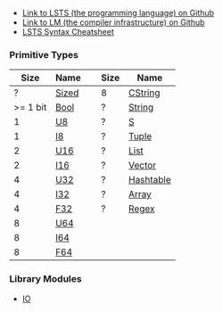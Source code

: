 <link rel="stylesheet" type="text/css" href="styles.css">

* [Link to LSTS (the programming language) on Github](https://github.com/andrew-johnson-4/LSTS?tab=readme-ov-file#much-like-c)
* [Link to LM (the compiler infrastructure) on Github](https://github.com/andrew-johnson-4/lambda-mountain#lambda-mountain)
* [LSTS Syntax Cheatsheet](https://andrew-johnson-4.github.io/lsts-language-reference/lsts-syntax)

### Primitive Types
  
| Size     | Name                                                                          |        | Size   | Name |
| -------- | ----------------------------------------------------------------------------- | ------ | ------ | ---- |
| ?        | [Sized](https://andrew-johnson-4.github.io/lsts-language-reference/lib-sized) | &nbsp; | 8      | [CString](https://andrew-johnson-4.github.io/lsts-language-reference/lib-cstring) |
| >= 1 bit | [Bool](https://andrew-johnson-4.github.io/lsts-language-reference/lib-bool)   | &nbsp; | ?      | [String](https://andrew-johnson-4.github.io/lsts-language-reference/lib-string) |
| 1        | [U8](https://andrew-johnson-4.github.io/lsts-language-reference/lib-u8)       | &nbsp; | ?      | [S](https://andrew-johnson-4.github.io/lsts-language-reference/lib-s-expression) |
| 1        | [I8](https://andrew-johnson-4.github.io/lsts-language-reference/lib-i8)       | &nbsp; | ?      | [Tuple](https://andrew-johnson-4.github.io/lsts-language-reference/lib-tuple) |
| 2        | [U16](https://andrew-johnson-4.github.io/lsts-language-reference/lib-u16)     | &nbsp; | ?      | [List](https://andrew-johnson-4.github.io/lsts-language-reference/lib-list) |
| 2        | [I16](https://andrew-johnson-4.github.io/lsts-language-reference/lib-i16)     | &nbsp; | ?      | [Vector](https://andrew-johnson-4.github.io/lsts-language-reference/lib-vector) |
| 4        | [U32](https://andrew-johnson-4.github.io/lsts-language-reference/lib-u32)     | &nbsp; | ?      | [Hashtable](https://andrew-johnson-4.github.io/lsts-language-reference/lib-hashtable) |
| 4        | [I32](https://andrew-johnson-4.github.io/lsts-language-reference/lib-i32)     | &nbsp; | ?      | [Array](https://andrew-johnson-4.github.io/lsts-language-reference/lib-array) |
| 4        | [F32](https://andrew-johnson-4.github.io/lsts-language-reference/lib-f32)     | &nbsp; | ?      | [Regex](https://andrew-johnson-4.github.io/lsts-language-reference/lib-regex) |
| 8        | [U64](https://andrew-johnson-4.github.io/lsts-language-reference/lib-u64)     | &nbsp; |  | &nbsp; |
| 8        | [I64](https://andrew-johnson-4.github.io/lsts-language-reference/lib-i64)     | &nbsp; | &nbsp; | &nbsp; |
| 8        | [F64](https://andrew-johnson-4.github.io/lsts-language-reference/lib-f64)     | &nbsp; | &nbsp; | &nbsp; |

### Library Modules

* [IO](https://andrew-johnson-4.github.io/lsts-language-reference/lib-io)


